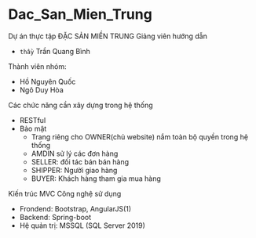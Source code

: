 # Dac_San_Mien_Trung
Dự án thực tập ĐẶC SẢN MIỀN TRUNG
Giảng viên hướng dẫn
  - `thầy` Trần Quang Bình

Thành viên nhóm:
  - Hồ Nguyên Quốc
  - Ngô Duy Hòa

Các chức năng cần xây dựng trong hệ thống
  - RESTful
  - Bảo mật
    + Trang riêng cho OWNER(chủ website) nắm toàn bộ quyền trong hệ thống
    + AMDIN sử lý các đơn hàng
    + SELLER: đối tác bán bán hàng
    + SHIPPER: Người giao hàng
    + BUYER: Khách hàng tham gia mua hàng

Kiến trúc MVC
Công nghệ sử dụng
  - Frondend: Bootstrap, AngularJS(1)
  - Backend: Spring-boot
  - Hệ quản trị: MSSQL (SQL Server 2019)
